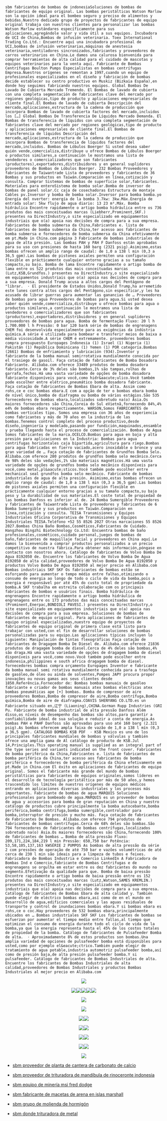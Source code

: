 
```
sbm fabricantes de bombas de indonesiaSoluciones de bombas de fabricantes de equipo original. Las bombas peristálticas Watson Marlow son la opción ideal para el bombeo seguro y preciso de alimentos y bebidas.Nuestro dedicado grupo de proyectos de fabricantes de equipo original trabaja con nuestros clientes para personalizar las bombas Watson Marlow estándares específicamente para sus aplicaciones,agregándole valor y vida útil a sus equipos. Incubadora de UCI de China,Bombas de infusión veterinaria. Toex International Trading Co.Ltd.: Encuentre aquí una incubadora profesional de UCI,bombas de infusión veterinarias,máquinas de anestesia veterinaria,ventiladores sincronizados,fabricantes y proveedores de carros veterinarios en China.Le damos una calurosa bienvenida para comprar herramientas de alta calidad para el cuidado de mascotas y equipos veterinarios para la venta aquí. Fabricante de Bombas Centrífugas Boulton Pumps Especialistas en bombas centrífugas Empresa.Nuestros orígenes se remontan a 1997,cuando un equipo de profesionales especializados en el diseño y fabricación de bombas decide establecer su centro productivo en Muskiz (Bizkaia España),en donde hoy seguimos fabricando nuestros equipos. Global Bombas De Lavado De Cubierta Mercado Tremendo. El Bombas de lavado de cubierta con una completa segmentación de fabricantes clave del mercado por regiones geológicas,tipo de producto y aplicaciones empresariales de cliente final.El Bombas de lavado de cubierta Descripción del mercado,aplicaciones,estructura de la cadena de producción que incorpora Bombas de lavado de cubierta factores del mercado,incluidos los […] Global Bombas De Transferencia De Líquidos Mercado Demanda. El Bombas de transferencia de líquidos con una completa segmentación de fabricantes clave del mercado por regiones geológicas,tipo de producto y aplicaciones empresariales de cliente final.El Bombas de transferencia de líquidos Descripción del mercado,aplicaciones,estructura de la cadena de producción que incorpora Bombas de transferencia de líquidos factores del mercado,incluidos. Bombas de Lóbulos Boerger Si usted desea saber quién vende,comercializa,distribuye u ofrece Bombas de Lóbulos Boerger o productos similares,a continuación le mostramos una lista de vendedores o comercializadores que son fabricantes (productores),exportadores,distribuidores y en general suplidores proveedores de Bombas de Lóbulos Boerger. 232 Bombas Proveedores y fabricantes de Taiwantrade Lista de proveedores y fabricantes de 36 Bombas y sus productos en Taiwán.Comparación en línea,cotización y consulta. Comprar Sistemas de bombas de superficie solar,fabricantes. Materiales para enteroSistema de bomba solar.Bomba de inversor de bombas de panel solar.Cc caja de cosechadoras Estructura de montaje Cables pv.Inversor y bomba de bomba solar.Inversor para bomba bomba.yo Energía del nverter: energía de la bomba 3.7kw: 3kw.Máx.Energía de entrada solar: 5kw flujo de agua diario: 13 23 m³.Máx. Bomba hidráulica Encontre rapidamente o artigo bomba hidráulica entre os 736 produtos das mais conceituadas marcas (Liebherr,Prominent,SKF.) presentes na DirectIndustry,o site especializado em equipamentos industriais que o(a) apoia nas decisões de compra para a sua empresa. Fabricantes de bomba submersa da China,Fabricantes e. lista de fabricantes de bomba submersa da China,ter acesso aos fabricantes de bomba submersa e fornecedores de bomba submersa da China efetivamente em pt.Made in China.com página 3 Fabricante de bombas industriales de agua de alta presión. Las bombas PAH y PAH F Danfoss están aprobadas para su uso con presiones de hasta 160 barg (2321 psig).Asimismo,estas bombas ofrecen un amplio rango de caudal: de 1,0 a 138 l min (0,3 a 36,5 gpm).Las bombas de pistones axiales permiten una configuración flexible en prácticamente cualquier entorno gracias a su tamaño compacto,su bajo. Bomba de lama Encontre rapidamente o artigo bomba de lama entre os 522 produtos das mais conceituadas marcas (Lutz,KSB,Grundfos.) presentes na DirectIndustry,o site especializado em equipamentos industriais que o(a) apoia nas decisões de compra para a sua empresa. Donald Trump acusa a altos cargos del Pentágono de "librar.  · El presidente de Estados Unidos,Donald Trump,ha arremetido este lunes contra altos cargos del Pentágono,sin especificar,y les ha acusado de librar guerras para aumentar las ganancias de … Proveedores de bombas para agua Proveedores de bombas para agua.Si usted desea saber quién vende,comercializa,distribuye u ofrece bombas para agua o productos similares,a continuación le mostramos una lista de vendedores o comercializadores que son fabricantes (productores),exportadores,distribuidores y en general suplidores proveedores de bombas para agua. Bomba de fermentação Fluxo: 20 l h 1.700.000 l h Pressão: 0 bar 120 barA série de bombas de engrenagens CHEM foi desenvolvida especialmente para as exigências da indústria química.A série é utilizada para bombear e transferir meios de baixa a média viscosidade.A série CHEM é extremamente. proveedores bombas compra presupuesto Europages Indonesia (1) Israel (1) Nigeria (1) Pakistán (1) República Dominicana (1) Yemen (1) POR categoría.Bombas (2661) Bombas de enfriamiento y lubricación (934).Inventor y fabricante de la bomba manual semirrotativa mundialmente conocida por el trasiego de gasoil. Faça cotação de fabricantes de Bomba Dosadora Fabricante. Alibaba.com oferece 33489 produtos de bomba dosadora fabricante.Cerca de 3% deles são bombas,1% são tampas,rolhas de garrafa,fechos.Há uma vasta variedade de opções de bomba dosadora fabricante disponíveis para você,como hidr&aacute;ulico.Você também pode escolher entre elétrico,pneumático bomba dosadora fabricante. Faça cotação de fabricantes de Bombas Ebara de alta. Assim como rohs,ce e coc bombas ebara.E com a opção de ter o bombas ebara bomba de nível único,bomba de diafragma ou bomba de vários estágios.São 535 fornecedores de bombas ebara,localizados sobretudo na(o) Ásia.Os maiores fornecedores são China,Coreia do Sul eVietnã,fornecendo 84%,4% e4% de bombas ebara respectivamente. WARSON,Somos FABRICANTES de bombas verticales tipo. Somos una empresa con 36 años de experiencia como fabricantes y más de 70 años en la industria de las bombas.Tenemos control completo del proceso productivo,desde diseño,ingeniería y modelado,pasando por fundición,maquinados,ensamble y prueba llegando hasta el proceso de comercialización. Bombas de Agua Somos fabricantes de la marca.OCELCO.Bombas para agua en baja y alta presión para aplicaciones en la Industria: Bombas para agua centrifugas horizontales caja bipartida,agricultura para riego.Bombas para agua fabricadas en fierro vaciado,acero inoxidable o bronce y una gran variedad de … Faça cotação de fabricantes de Grundfos Bomba Selo. Alibaba.com oferece 280 produtos de grundfos bomba selo mecânico.Cerca de 98% deles são vedações,1% são materiais magnéticos.Há uma vasta variedade de opções de grundfos bomba selo mecânico disponíveis para você,como metal,pl&aacute;sticos.Você também pode escolher entre mechanical seal grundfos bomba selo mecânico. Fabricante de bombas industriales de agua de alta presión. Asimismo,estas bombas ofrecen un amplio rango de caudal: de 1,0 a 138 l min (0,3 a 36,5 gpm).Las bombas de pistones axiales permiten una configuración flexible en prácticamente cualquier entorno gracias a su tamaño compacto,su bajo peso y la durabilidad de sus materiales.El coste total de propiedad de las bombas Danfoss es inferior al de. 24 Bomba Sumergible Proveedores y fabricantes de Taiwantrade Lista de proveedores y fabricantes de 6 Bomba Sumergible y sus productos en Taiwán.Comparación en línea,cotización y consulta. TEISA Transmisiones y Equipos Industriales Oficina Corporativa de Transmisiones y Equipos Industriales TEISA.Teléfono +52 55 8526 2027 Otras marcaciones 55 8526 2027.Bombas China Baño Bombas,Cosméticos,Fabricantes de Cuidado. Hangzhou Bingzhi Biotechnology Co.Ltd: Encuentra bombas de baño profesionales,cosméticos,cuidado personal,juegos de bombas de baño,fabricantes de maquillaje facial y proveedores en China aquí.Le damos la bienvenida a comprar productos personalizados a un precio competitivo de nuestra fábrica.Para obtener más información,póngase en contacto con nosotros ahora. Catálogo de fabricantes de Volvo Bomba De Agua 8192050 de. Encuentre los fabricantes de Volvo Bomba De Agua 8192050 de alta calidad,proveedores de Volvo Bomba De Agua 8192050 y productos Volvo Bomba De Agua 8192050 al mejor precio en Alibaba.com Bombas industriais SKF SKF Os fabricantes de bombas estão se esforçando para aumentar o tempo médio entre falhas,otimizando o consumo de energia ao longo de todo o ciclo de vida da bomba,pois a energia é responsável por até 45% do custo total de propriedade da bomba.A SKF trabalha em estreita colaboração com os principais fabricantes de bombas e usuários finais. Bomba hidráulica de engrenagens Encontre rapidamente o artigo bomba hidráulica de engrenagens entre os 173 produtos das mais conceituadas marcas (Prominent,Enerpac,BONDIOLI PAVESI.) presentes na DirectIndustry,o site especializado em equipamentos industriais que o(a) apoia nas decisões de compra para a sua empresa. Soluciones de bombas de fabricantes de equipo original. Para aplicaciones de fabricantes de equipo original especializadas,nuestro equipo de proyectos de fabricantes de equipo original de primera clase está listo para trabajar con usted,con el fin de desarrollar soluciones de bombas personalizadas para su equipo.Las aplicaciones típicas incluyen lo siguiente: Manipulación de tintas flexográficas Faça cotação de fabricantes de Dragagem Bomba De Diesel de. Alibaba.com oferece 21836 produtos de dragagem bomba de diesel.Cerca de 4% deles são bombas,4% são draga.Há uma vasta variedade de opções de dragagem bomba de diesel disponíveis para você,como novo.Você também pode escolher entre indonesia,philippines e south africa dragagem bomba de diesel. fornecedores bombas compra orçamento Europages Inventor e fabricante da bomba manual semi rotativa mundialmente conhecida para a trasfega de gasóleo,de óleo ou ainda de solventes,Pompes JAPY procura propor inovações ou novas gamas aos seus clientes desde 1850.Referência.Fornecedor de: Bombas bombas manuais de gasóleo fabricante e criador de bombas manuais atex bombas eléctricas atex bombas pneumáticas ape [+] bombas. Bomba de compresor de aire proveedores Bombas,Bomba de compresor de aire,Bomba centrífuga,Bomba química,Bomba de aire de diafragma.COAVIS SHENYANG CO.LTD.es un Fabricante situado en,辽宁 (Liaoning),CHINA.Gorman Rupp Industries (GRI Pu. Fabricante de bomba industrial de alta pressão Danfoss Além disso,os níveis de desempenho das bombas são altos,para garantir a confiabilidade ideal de sua solução e reduzir a conta de energia.As bombas PAH e PAHF Danfoss são aprovadas para uso até 160 barg (2.321 psig).As bombas oferecem ampla faixa de vazão de 1,0 a 138 l mín (0,3 a 36,5 gpm). CATALOGO BOMBAS KSB PDF  · KSB Mexico es uno de los principales fabricantes mundiales de bombas y válvulas y también ofrece una amplia gama de Al catálogo de producto de KSB.Jul 14,Principles.This operating manual is supplied as an integral part of the type series and variants indicated on the front cover. Fabricantes de bomba periférica da China,Fabricantes e. lista de fabricantes de bomba periférica da China,ter acesso aos fabricantes de bomba periférica e fornecedores de bomba periférica da China efetivamente em pt.Made in China.com El éxito en aplicaciones de fabricantes de equipo original. Somos el fabricante más grande del mundo de bombas peristálticas para fabricantes de equipos originales,somos líderes en el desarrollo de tecnología peristáltica por más de 50 años,y hemos trascendido los límites de nuestros orígenes de equipos médicos entrando en aplicaciones diversas industriales y los procesos más importantes. Fabricante de bombas de agua MARQUIS Soluciones profesionales para bombeado de agua.MARQUIS es un proveedor de bombas de agua y accesorios para bomba de gran reputación en China y nuestro catálogo de productos cubre principalmente la bomba autocebante,bomba periférica,bomba centrífuga,bomba sumergible,controlador para bomba,interruptor de presión y mucho más. Faça cotação de fabricantes de Fabricantes De Bombas. Alibaba.com oferece 794 produtos de fabricantes de bombas centrífugas.Cerca de 68% deles são bombas.São 794 fornecedores de fabricantes de bombas centrífugas,localizados sobretudo na(o) Ásia.Os maiores fornecedores são China,fornecendo 100% de fabricantes de bombas … Bomba de alta pressão Fluxo: 209,171,224,184,219 l min Pressão: 650,750 bar Potência: 53,58,105,137,163 kWSÉRIE 2 PUMPOS As bombas de alta pressão da série 2 com pressões de operação de até 750 bar e vazões volumétricas de até cerca de 230 l min são ideais para a limpeza de tubos e feixes. Fabricadora de Bombas Industria e Comercio LinkedIn A Fabricadora de Bombas Ind e Comercio,fabricante de Bombas Centrifugas e de engrenagens se orgulha em estar entre os dez fabricantes do mundo no segmento.Efetivação da qualidade para que. Bomba de baixa pressão Encontre rapidamente o artigo bomba de baixa pressão entre os 152 produtos das mais conceituadas marcas (Lutz,Watson,SAMES KREMLIN.) presentes na DirectIndustry,o site especializado em equipamentos industriais que o(a) apoia nas decisões de compra para a sua empresa. Catálogo de fabricantes de Bombas Ebara de alta calidad y. También puede elegir de eléctrico bombas ebara,así como de en el mundo en desarrollo de agua,edificios comerciales y las aguas residuales de transporte y control de inundaciones bombas ebara.Y si bombas ebara es rohs,ce o coc.Hay proveedores de 532 bombas ebara,principalmente ubicados en … Bombas industriales SKF SKF Los fabricantes de bombas se esfuerzan por aumentar el tiempo medio entre fallas,al tiempo que optimizan el consumo de energía durante todo el ciclo de vida de la bomba,ya que la energía representa hasta el 45% de los costos totales de propiedad de la bomba. Catálogo de fabricantes de Pulsafeeder Bomba de alta.  · Aproximadamente 8% de estos productos son bombas.Una amplia variedad de opciones de pulsafeeder bomba está disponibles para usted,como por ejemplo el&eacute;ctrico.También puede elegir de tratamiento de agua potable,industria automotriz pulsafeeder bomba,así como de presión baja,de alta presión pulsafeeder bomba.Y si pulsafeeder. Catálogo de fabricantes de Bombas Industriales de alta. Encuentre los fabricantes de Bombas Industriales de alta calidad,proveedores de Bombas Industriales y productos Bombas Industriales al mejor precio en Alibaba.com 
```

<div align="center">

<a href="https://es-crusher.shibang-china.com/github&k=sbm+fabricantes+de+bombas+de+indonesia"><img src="https://static.shibang-china.com/es/crusher/logo.jpg"></a>

<a href="https://es-crusher.shibang-china.com/github&k=sbm+fabricantes+de+bombas+de+indonesia"><img src="https://static.shibang-china.com/es/crusher/index.jpg"></a><a href="https://es-crusher.shibang-china.com/material.htmlgithub&k=sbm+fabricantes+de+bombas+de+indonesia"><img src="https://static.shibang-china.com/es/crusher/material.jpg"></a><a href="https://es-crusher.shibang-china.com/application.htmlgithub&k=sbm+fabricantes+de+bombas+de+indonesia"><img src="https://static.shibang-china.com/es/crusher/application.jpg"></a><a href="https://es-crusher.shibang-china.com/aboutus.htmlgithub&k=sbm+fabricantes+de+bombas+de+indonesia"><img src="https://static.shibang-china.com/es/crusher/aboutus.jpg"></a><a href="https://es-crusher.shibang-china.com/contact.htmlgithub&k=sbm+fabricantes+de+bombas+de+indonesia"><img src="https://static.shibang-china.com/es/crusher/contact.jpg"></a>

<a href="https://es-crusher.shibang-china.com/github&k=sbm+fabricantes+de+bombas+de+indonesia"><img src="https://static.shibang-china.com/es/crusher/banner.jpg"></a>

<a href="https://swt.shibang-china.com/github&k=sbm+fabricantes+de+bombas+de+indonesia"><img src="https://static.shibang-china.com/es/crusher/text.jpg"></a>

<a href="https://swt.shibang-china.com/github&k=sbm+fabricantes+de+bombas+de+indonesia"><img src="https://static.shibang-china.com/es/crusher/chat.jpg"></a><a href="https://es-crusher.shibang-china.com/contact.htmlgithub&k=sbm+fabricantes+de+bombas+de+indonesia"><img src="https://static.shibang-china.com/es/crusher/message.jpg"></a>

<a href="https://es-crusher.shibang-china.com/products/pe.htmlgithub&k=sbm+fabricantes+de+bombas+de+indonesia"><img src="https://static.shibang-china.com/es/crusher/pe.jpg"></a><a href="https://es-crusher.shibang-china.com/products/pf.htmlgithub&k=sbm+fabricantes+de+bombas+de+indonesia"><img src="https://static.shibang-china.com/es/crusher/pf.jpg"></a>

<a href="https://es-crusher.shibang-china.com/products/hpt.htmlgithub&k=sbm+fabricantes+de+bombas+de+indonesia"><img src="https://static.shibang-china.com/es/crusher/hpt.jpg"></a><a href="https://es-crusher.shibang-china.com/products/vsi.htmlgithub&k=sbm+fabricantes+de+bombas+de+indonesia"><img src="https://static.shibang-china.com/es/crusher/vsi.jpg"></a>

<a href="https://es-crusher.shibang-china.com/products/klv.htmlgithub&k=sbm+fabricantes+de+bombas+de+indonesia"><img src="https://static.shibang-china.com/es/crusher/klv.jpg"></a><a href="https://es-crusher.shibang-china.com/products/portable.htmlgithub&k=sbm+fabricantes+de+bombas+de+indonesia"><img src="https://static.shibang-china.com/es/crusher/portable.jpg"></a>

<a href="https://swt.shibang-china.com/github&k=sbm+fabricantes+de+bombas+de+indonesia"><img src="https://static.shibang-china.com/es/crusher/case.jpg"></a>

</div>


* [sbm proveedor de planta de cantera de carbonato de calcio](sbm%20proveedor%20de%20planta%20de%20cantera%20de%20carbonato%20de%20calcio.md)

* [sbm proveedor de trituradora de mandíbula de rinoceronte indonesia](sbm%20proveedor%20de%20trituradora%20de%20mand%C3%ADbula%20de%20rinoceronte%20indonesia.md)

* [sbm equipo de minería msi fred dodge](sbm%20equipo%20de%20miner%C3%ADa%20msi%20fred%20dodge.md)

* [sbm fabricante de macetas de arena en islas marshall](sbm%20fabricante%20de%20macetas%20de%20arena%20en%20islas%20marshall.md)

* [sbm grupo de molienda de hormigón](sbm%20grupo%20de%20molienda%20de%20hormig%C3%B3n.md)

* [sbm donde trituradora de metal](sbm%20donde%20trituradora%20de%20metal.md)